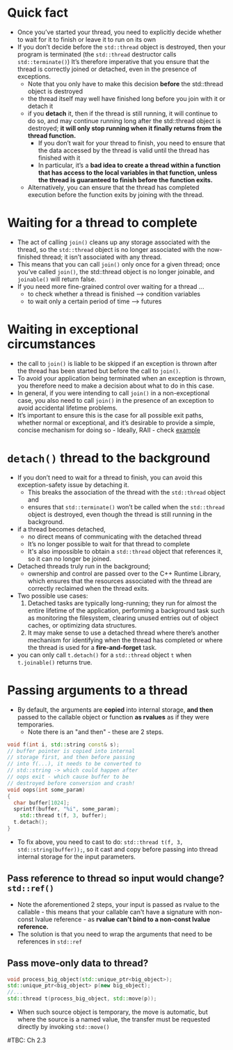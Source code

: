 # Quick fact
- Once you’ve started your thread, you need to explicitly decide whether to wait for it to finish or leave it to run on its own
- If you don’t decide before the `std::thread` object is destroyed, then your program is terminated (the `std::thread` destructor calls `std::terminate()`) It’s therefore imperative that you ensure that the thread is correctly joined or detached, even in the presence of exceptions.
  - Note that you only have to make this decision **before** the std::thread object is destroyed
  - the thread itself may well have finished long before you join with it or detach it
  - if you **detach** it, then if the thread is still running, it will continue to do so, and may continue running long after the std::thread object is destroyed; **it will only stop running when it finally returns from the thread function.**
    - If you don’t wait for your thread to finish, you need to ensure that the data accessed by the thread is valid until the thread has finished with it
    - In particular, it’s a **bad idea to create a thread within a function that has access to the local variables in that function, unless the thread is guaranteed to finish before the function exits.**
  - Alternatively, you can ensure that the thread has completed execution before the function exits by joining with the thread.

# Waiting for a thread to complete
- The act of calling `join()` cleans up any storage associated with the thread, so the `std::thread` object is no longer associated with the now-finished thread; it isn’t associated with any thread.
- This means that you can call `join()` only once for a given thread; once you’ve called `join()`, the std::thread object is no longer joinable, and `joinable()` will return false.
- If you need more fine-grained control over waiting for a thread ...
  - to check whether a thread is finished --> condition variables
  - to wait only a certain period of time --> futures

# Waiting in exceptional circumstances
- the call to `join()` is liable to be skipped if an exception is thrown after the thread has been started but before the call to `join()`.
- To avoid your application being terminated when an exception is thrown, you therefore need to make a decision about what to do in this case.
- In general, if you were intending to call `join()` in a non-exceptional case, you also need to call `join()` in the presence of an exception to avoid accidental lifetime problems.
- It’s important to ensure this is the case for all possible exit paths, whether normal or exceptional, and it’s desirable to provide a simple, concise mechanism for doing so - Ideally, RAII - check [example](RaiiThread.h)

# `detach()` thread to the background
- If you don’t need to wait for a thread to finish, you can avoid this exception-safety issue by detaching it.
  - This breaks the association of the thread with the `std::thread` object and
  - ensures that `std::terminate()` won’t be called when the `std::thread` object is destroyed, even though the thread is still running in the background.
- if a thread becomes detached,
  - no direct means of communicating with the detached thread
  - It’s no longer possible to wait for that thread to complete
  - It's also impossible to obtain a `std::thread` object that references it, so it can no longer be joined.
- Detached threads truly run in the background;
  - ownership and control are passed over to the C++ Runtime Library, which ensures that the resources associated with the thread are correctly reclaimed when the thread exits.
- Two possible use cases:
  1. Detached tasks are typically long-running; they run for almost the entire lifetime of the application, performing a background task such as monitoring the filesystem, clearing unused entries out of object caches, or optimizing data structures.
  2. It may make sense to use a detached thread where there’s another mechanism for identifying when the thread has completed or where the thread is used for a **fire-and-forget** task.
- you can only call `t.detach()` for a `std::thread` object `t` when `t.joinable()` returns true.

# Passing arguments to a thread
- By default, the arguments are **copied** into internal storage, **and then** passed to the callable object or function **as rvalues** as if they were temporaries.
  - Note there is an "and then" - these are 2 steps.
```cpp
void f(int i, std::string const& s);
// buffer pointer is copied into internal
// storage first, and then before passing
// into f(...), it needs to be converted to
// std::string -> which could happen after
// oops exit - which cause buffer to be
// destroyed before conversion and crash!
void oops(int some_param)
{
  char buffer[1024];
  sprintf(buffer, "%i", some_param);
	std::thread t(f, 3, buffer);
  t.detach();
}
```
  - To fix above, you need to cast to do: `std::thread t(f, 3, std::string(buffer));`, so it cast and copy before passing into thread internal storage for the input parameters.

## Pass reference to thread so input would change? `std::ref()`
- Note the aforementioned 2 steps, your input is passed as rvalue to the callable - this means that your callable can't have a signature with non-const lvalue reference - as **rvalue can't bind to a non-const lvalue reference.**
- The solution is that you need to wrap the arguments that need to be references in `std::ref`

## Pass move-only data to thread?
```cpp
void process_big_object(std::unique_ptr<big_object>);
std::unique_ptr<big_object> p(new big_object);
//...
std::thread t(process_big_object, std::move(p));
```
* When such source object is temporary, the move is automatic, but where the source is a named value, the transfer must be requested directly by invoking `std::move()`

#TBC: Ch 2.3